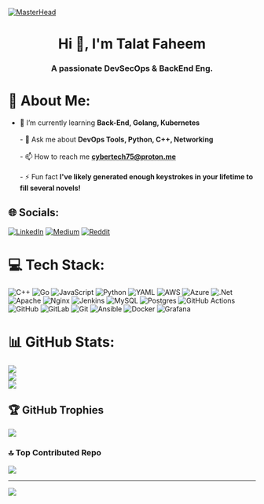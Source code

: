 [![MasterHead](https://user-images.githubusercontent.com/74038190/225813708-98b745f2-7d22-48cf-9150-083f1b00d6c9.gif)](https://github.com/CYBERCODERoss)
<h1 align="center">Hi 👋, I'm Talat Faheem</h1>
<h3 align="center">A passionate DevSecOps & BackEnd Eng.</h3>

# 💫 About Me:
- 🌱 I’m currently learning **Back-End, Golang, Kubernetes**<br><br>- 💬 Ask me about **DevOps Tools, Python, C++, Networking**<br><br>- 📫 How to reach me **cybertech75@proton.me**<br><br>- ⚡ Fun fact **I've likely generated enough keystrokes in your lifetime to fill several novels!**


## 🌐 Socials:
[![LinkedIn](https://img.shields.io/badge/LinkedIn-%230077B5.svg?logo=linkedin&logoColor=white)](https://linkedin.com/in/talat-fm) [![Medium](https://img.shields.io/badge/Medium-12100E?logo=medium&logoColor=white)](https://medium.com/@@talatfaheem) [![Reddit](https://img.shields.io/badge/Reddit-%23FF4500.svg?logo=Reddit&logoColor=white)](https://reddit.com/user/CYBERCODERoss) 

# 💻 Tech Stack:
![C++](https://img.shields.io/badge/c++-%2300599C.svg?style=for-the-badge&logo=c%2B%2B&logoColor=white) ![Go](https://img.shields.io/badge/go-%2300ADD8.svg?style=for-the-badge&logo=go&logoColor=white) ![JavaScript](https://img.shields.io/badge/javascript-%23323330.svg?style=for-the-badge&logo=javascript&logoColor=%23F7DF1E) ![Python](https://img.shields.io/badge/python-3670A0?style=for-the-badge&logo=python&logoColor=ffdd54) ![YAML](https://img.shields.io/badge/yaml-%23ffffff.svg?style=for-the-badge&logo=yaml&logoColor=151515) ![AWS](https://img.shields.io/badge/AWS-%23FF9900.svg?style=for-the-badge&logo=amazon-aws&logoColor=white) ![Azure](https://img.shields.io/badge/azure-%230072C6.svg?style=for-the-badge&logo=microsoftazure&logoColor=white) ![.Net](https://img.shields.io/badge/.NET-5C2D91?style=for-the-badge&logo=.net&logoColor=white) ![Apache](https://img.shields.io/badge/apache-%23D42029.svg?style=for-the-badge&logo=apache&logoColor=white) ![Nginx](https://img.shields.io/badge/nginx-%23009639.svg?style=for-the-badge&logo=nginx&logoColor=white) ![Jenkins](https://img.shields.io/badge/jenkins-%232C5263.svg?style=for-the-badge&logo=jenkins&logoColor=white) ![MySQL](https://img.shields.io/badge/mysql-4479A1.svg?style=for-the-badge&logo=mysql&logoColor=white) ![Postgres](https://img.shields.io/badge/postgres-%23316192.svg?style=for-the-badge&logo=postgresql&logoColor=white) ![GitHub Actions](https://img.shields.io/badge/github%20actions-%232671E5.svg?style=for-the-badge&logo=githubactions&logoColor=white) ![GitHub](https://img.shields.io/badge/github-%23121011.svg?style=for-the-badge&logo=github&logoColor=white) ![GitLab](https://img.shields.io/badge/gitlab-%23181717.svg?style=for-the-badge&logo=gitlab&logoColor=white) ![Git](https://img.shields.io/badge/git-%23F05033.svg?style=for-the-badge&logo=git&logoColor=white) ![Ansible](https://img.shields.io/badge/ansible-%231A1918.svg?style=for-the-badge&logo=ansible&logoColor=white) ![Docker](https://img.shields.io/badge/docker-%230db7ed.svg?style=for-the-badge&logo=docker&logoColor=white) ![Grafana](https://img.shields.io/badge/grafana-%23F46800.svg?style=for-the-badge&logo=grafana&logoColor=white)
# 📊 GitHub Stats:
![](https://github-readme-stats.vercel.app/api?username=CYBERCODERoss&theme=dark&hide_border=false&include_all_commits=true&count_private=false)<br/>
![](https://github-readme-streak-stats.herokuapp.com/?user=CYBERCODERoss&theme=dark&hide_border=false)<br/>
![](https://github-readme-stats.vercel.app/api/top-langs/?username=CYBERCODERoss&theme=dark&hide_border=false&include_all_commits=true&count_private=false&layout=compact)

## 🏆 GitHub Trophies
![](https://github-profile-trophy.vercel.app/?username=CYBERCODERoss&theme=radical&no-frame=false&no-bg=true&margin-w=4)

### 🔝 Top Contributed Repo
![](https://github-contributor-stats.vercel.app/api?username=CYBERCODERoss&limit=5&theme=dark&combine_all_yearly_contributions=true)

---
[![](https://visitcount.itsvg.in/api?id=CYBERCODERoss&icon=0&color=0)](https://visitcount.itsvg.in)

<!-- Proudly created with GPRM ( https://gprm.itsvg.in ) -->
